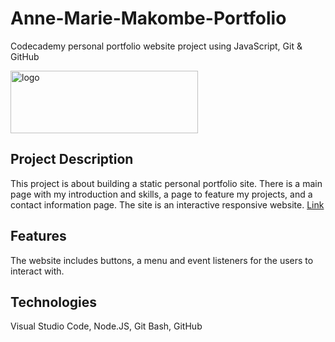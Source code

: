 # Anne-Marie-Makombe-Portfolio
Codecademy personal portfolio website project using JavaScript, Git &amp; GitHub

<img src = "https://user-images.githubusercontent.com/108076177/197698143-e1ce0123-b4f9-46f8-ad2e-3be6f8eac9c2.png" alt = "logo" width = "300" height = "100"> 

## Project Description
This project is about building a static personal portfolio site. There is a main page with my introduction and skills, a page to feature my projects, and a contact information page. The site is an interactive responsive website. [Link](https://aimes13.github.io/Anne-Marie-Makombe-Portfolio/)
## Features
The website includes buttons, a menu and event listeners for the users to interact with.
## Technologies
Visual Studio Code, Node.JS, Git Bash, GitHub
